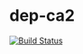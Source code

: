 # dep-ca2
[![Build Status](https://travis-ci.org/pcrmk-nci/dep-ca2.svg?branch=master)](https://travis-ci.org/pcrmk-nci/dep-ca2)

